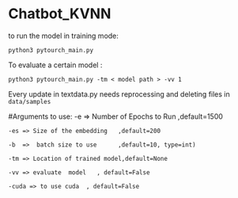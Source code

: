 # Chatbot_KVNN

to run the model in training mode:

```
python3 pytourch_main.py
```

To evaluate a certain model :

```
python3 pytourch_main.py -tm < model path > -vv 1
```

Every update in textdata.py needs reprocessing and deleting files in ```data/samples```


#Arguments to use:
    -e  => Number of Epochs to Run ,default=1500
    
    -es => Size of the embedding   ,default=200
    
    -b  =>  batch size to use      ,default=10, type=int)
    
    -tm => Location of trained model,default=None
   
    -vv => evaluate  model   , default=False
    
    -cuda => to use cuda  , default=False